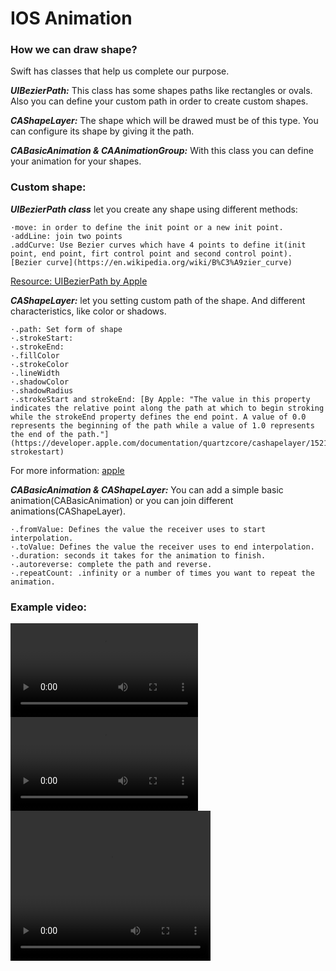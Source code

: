 # IOS Animation

### How we can draw shape?

Swift has classes that help us complete our purpose.

___UIBezierPath:___ This class has some shapes paths like rectangles or ovals. Also you can define your custom path in order to create custom shapes.

___CAShapeLayer:___ The shape which will be drawed must be of this type. You can configure its shape by giving it the path.

___CABasicAnimation & CAAnimationGroup:___ With this class you can define your animation for your shapes.

### Custom shape:

___UIBezierPath class___ let you create any shape using different methods:
    
    ·move: in order to define the init point or a new init point.
    ·addLine: join two points
    .addCurve: Use Bezier curves which have 4 points to define it(init point, end point, firt control point and second control point). [Bezier curve](https://en.wikipedia.org/wiki/B%C3%A9zier_curve) 

[Resource: UIBezierPath by Apple](https://developer.apple.com/documentation/uikit/uibezierpath)

___CAShapeLayer:___ let you setting custom path of the shape. And different characteristics, like color or shadows. 

    ·.path: Set form of shape
    ·.strokeStart: 
    ·.strokeEnd: 
    ·.fillColor
    ·.strokeColor
    ·.lineWidth
    ·.shadowColor
    ·.shadowRadius
    ·.strokeStart and strokeEnd: [By Apple: "The value in this property indicates the relative point along the path at which to begin stroking while the strokeEnd property defines the end point. A value of 0.0 represents the beginning of the path while a value of 1.0 represents the end of the path."](https://developer.apple.com/documentation/quartzcore/cashapelayer/1521929-strokestart)

For more information: [apple](https://developer.apple.com/documentation/quartzcore/cashapelayer)

___CABasicAnimation & CAShapeLayer:___ You can add a simple basic animation(CABasicAnimation) or you can join different animations(CAShapeLayer).

    ·.fromValue: Defines the value the receiver uses to start interpolation.
    ·.toValue: Defines the value the receiver uses to end interpolation.
    ·.duration: seconds it takes for the animation to finish. 
    ·.autoreverse: complete the path and reverse.
    ·.repeatCount: .infinity or a number of times you want to repeat the animation.

### Example video:

![Animation 1](/Users/javier.galera/Desktop/IOSAnimation/animation1.mov)
![Animation 2](/Users/javier.galera/Desktop/IOSAnimation/animation2.mov)
<video width="320" height="240" controls>
  <source src="/Users/javier.galera/Desktop/IOSAnimation/animation1.mov" type="video/mp4">
  <source src="/Users/javier.galera/Desktop/IOSAnimation/animation2.mov" type="video/mp4">
</video>
